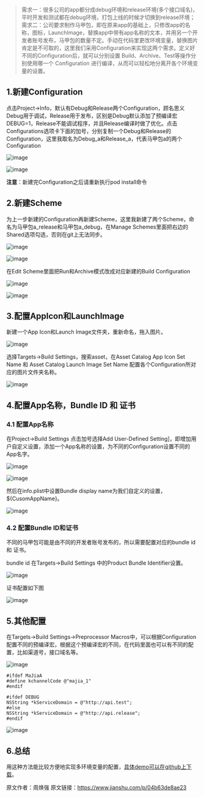 > 需求一：很多公司的app都分成debug环境和release环境(多个接口域名)，平时开发和测试都在debug环境，打包上线的时候才切换到release环境；需求二：公司要求制作马甲包，即在原来app的基础上，只修改app的名称，图标，LaunchImage，替换app中带有app名称的文本，并用另一个开发者账号发布，马甲包的数量不定。手动在代码里更改环境变量，替换图片肯定是不可取的，这里我们采用Configuration来实现这两个需求。定义好不同的Configuration后，就可以分别设置 Build、Archive、Test等操作分别使用哪一个 Configuration 进行编译，从而可以轻松地分离开各个环境变量的设置。

## 1.新建Configuration

点击Project->Info，默认有Debug和Release两个Configuration，顾名思义Debug用于调试，Release用于发布，区别是Debug默认添加了预编译宏DEBUG=1，Release不能调试程序，并且Release编译时做了优化。点击Configurations选项卡下面的加号，分别复制一个Debug和Release的Configuration，这里我取名为Debug_a和Release_a，代表马甲包a的两个Configuration

![image](https://upload-images.jianshu.io/upload_images/1070332-28886043c2ea691a.png?imageMogr2/auto-orient/strip%7CimageView2/2/w/1000)

![image](https://upload-images.jianshu.io/upload_images/1070332-777f2aa3d65ea910.png?imageMogr2/auto-orient/strip%7CimageView2/2/w/703)

**注意**：新建完Configuration之后请重新执行pod install命令

## 2.新建Scheme

为上一步新建的Configuration再新建Scheme，这里我新建了两个Scheme，命名为马甲包a_release和马甲包a_debug，在Manage Schemes里面把右边的Shared选项勾选，否则在git上无法同步。

![image](https://upload-images.jianshu.io/upload_images/1070332-fc817b61402791b0.png?imageMogr2/auto-orient/strip%7CimageView2/2/w/508)

![image](https://upload-images.jianshu.io/upload_images/1070332-6ecd8b485feaa368.png?imageMogr2/auto-orient/strip%7CimageView2/2/w/831)

在Edit Scheme里面把Run和Archive模式改成对应新建的Build Configuration

![image](https://upload-images.jianshu.io/upload_images/1070332-a80425aeef3615ee.png?imageMogr2/auto-orient/strip%7CimageView2/2/w/730)

![image](https://upload-images.jianshu.io/upload_images/1070332-e3a66224c8f5ff44.png?imageMogr2/auto-orient/strip%7CimageView2/2/w/729)

## 3.配置AppIcon和LaunchImage

新建一个App Icon和Launch Image文件夹，重新命名，拖入图片。

![image](https://upload-images.jianshu.io/upload_images/1070332-23d61c64fe1ba6f4.png?imageMogr2/auto-orient/strip%7CimageView2/2/w/495)

选择Targets->Build Settings，搜索asset，在Asset Catalog App Icon Set Name 和 Asset Catalog Launch Image Set Name 配置各个Configuration所对应的图片文件夹名称。

![image](https://upload-images.jianshu.io/upload_images/1070332-0acb2b8686cfc827.png?imageMogr2/auto-orient/strip%7CimageView2/2/w/899)

## 4.配置App名称，Bundle ID 和 证书

### 4.1 配置App名称

在Project->Build Settings 点击加号选择Add User-Defined Setting]，即增加用户自定义设置，添加一个App名称的设置，为不同的Configuration设置不同的App名字。

![image](https://upload-images.jianshu.io/upload_images/1070332-d87c612021db4b2f.png?imageMogr2/auto-orient/strip%7CimageView2/2/w/747)

![image](https://upload-images.jianshu.io/upload_images/1070332-54bacd3a61fbc220.png?imageMogr2/auto-orient/strip%7CimageView2/2/w/520)

然后在info.plist中设置Bundle display name为我们自定义的设置，${CusomAppName}。

![image](https://upload-images.jianshu.io/upload_images/1070332-ef6c9d606cfcf074.png?imageMogr2/auto-orient/strip%7CimageView2/2/w/819)

### 4.2 配置Bundle ID和证书

不同的马甲包可能是由不同的开发者账号发布的，所以需要配置对应的bundle id 和 证书。

bundle id 在Targets->Build Settings 中的Product Bundle Identifier设置。

![image](https://upload-images.jianshu.io/upload_images/1070332-113ba92ea46a5b1f.png?imageMogr2/auto-orient/strip%7CimageView2/2/w/889)

证书配置如下图

![image](https://upload-images.jianshu.io/upload_images/1070332-6effb0a3fd10c598.png?imageMogr2/auto-orient/strip%7CimageView2/2/w/821)

## 5.其他配置

在Targets->Build Settings->Preprocessor Macros中，可以根据Configuration配置不同的预编译宏，根据这个预编译宏的不同，在代码里面也可以有不同的配置，比如渠道号，接口域名等。

![image](https://upload-images.jianshu.io/upload_images/1070332-580ffcd17ea9981f.png?imageMogr2/auto-orient/strip%7CimageView2/2/w/889)

```
#ifdef MaJiaA
#define kchannelCode @"majia_1"
#endif

#ifdef DEBUG
NSString *kServiceDomain = @"http://api.test";
#else
NSString *kServiceDomain = @"http://api.release";
#endif

```

![image](https://upload-images.jianshu.io/upload_images/1070332-30ea1e00d0221d28.png?imageMogr2/auto-orient/strip%7CimageView2/2/w/365)

## 6.总结

用这种方法能比较方便地实现多环境变量的配置，[具体demo可以在github上下载](https://link.jianshu.com?t=https%3A%2F%2Fgithub.com%2Fzhouhuanqiang%2FZhqMultiEnvironmentDemo)。

原文作者：周焕强
原文链接：https://www.jianshu.com/p/04b63de8ae23
